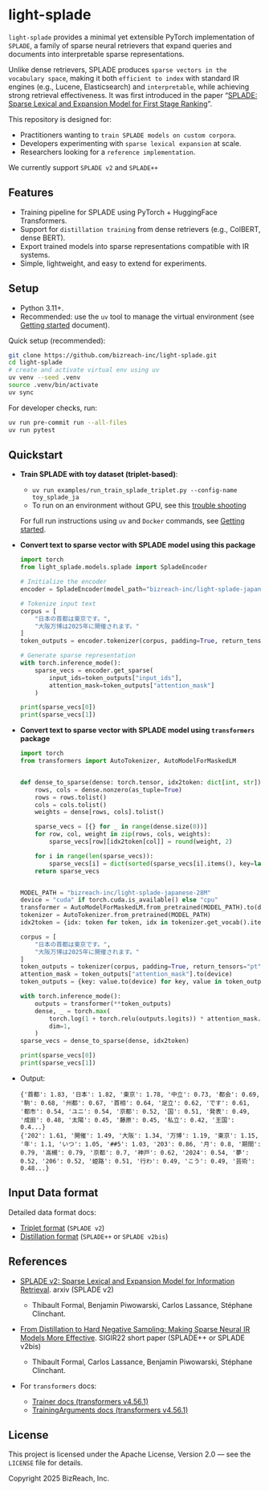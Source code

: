 # light-splade

`light-splade` provides a minimal yet extensible PyTorch implementation of `SPLADE`, a family of sparse neural retrievers that expand queries and documents into interpretable sparse representations.

Unlike dense retrievers, SPLADE produces `sparse vectors in the vocabulary space`, making it both `efficient to index` with standard IR engines (e.g., Lucene, Elasticsearch) and `interpretable`, while achieving strong retrieval effectiveness. It was first introduced in the paper “[SPLADE: Sparse Lexical and Expansion Model for First Stage Ranking](https://arxiv.org/abs/2107.05720)”.

This repository is designed for:
- Practitioners wanting to `train SPLADE models on custom corpora`.
- Developers experimenting with `sparse lexical expansion` at scale.
- Researchers looking for a `reference implementation`.

We currently support `SPLADE v2` and `SPLADE++`

## Features
- Training pipeline for SPLADE using PyTorch + HuggingFace Transformers.
- Support for `distillation training` from dense retrievers (e.g., ColBERT, dense BERT).
- Export trained models into sparse representations compatible with IR systems.
- Simple, lightweight, and easy to extend for experiments.

## Setup

- Python 3.11+.
- Recommended: use the `uv` tool to manage the virtual environment (see [Getting started](docs/getting_started.md) document).

Quick setup (recommended):

```bash
git clone https://github.com/bizreach-inc/light-splade.git
cd light-splade
# create and activate virtual env using uv
uv venv --seed .venv
source .venv/bin/activate
uv sync
```

For developer checks, run:

```bash
uv run pre-commit run --all-files
uv run pytest
```

## Quickstart

- **Train SPLADE with toy dataset (triplet-based)**:
  - `uv run examples/run_train_splade_triplet.py --config-name toy_splade_ja`
  - To run on an environment without GPU, see this [trouble shooting](docs/trouble_shooting.md#running-the-training-script-on-cpu-only-machines)

  For full run instructions using `uv` and `Docker` commands, see [Getting started](docs/getting_started.md).

- **Convert text to sparse vector with SPLADE model using this package**

  ```python
  import torch
  from light_splade.models.splade import SpladeEncoder

  # Initialize the encoder
  encoder = SpladeEncoder(model_path="bizreach-inc/light-splade-japanese-28M")

  # Tokenize input text
  corpus = [
      "日本の首都は東京です。",
      "大阪万博は2025年に開催されます。"
  ]
  token_outputs = encoder.tokenizer(corpus, padding=True, return_tensors="pt")

  # Generate sparse representation
  with torch.inference_mode():
      sparse_vecs = encoder.get_sparse(
          input_ids=token_outputs["input_ids"],
          attention_mask=token_outputs["attention_mask"]
      )

  print(sparse_vecs[0])
  print(sparse_vecs[1])
  ```

- **Convert text to sparse vector with SPLADE model using `transformers` package**

  ```python
  import torch
  from transformers import AutoTokenizer, AutoModelForMaskedLM


  def dense_to_sparse(dense: torch.tensor, idx2token: dict[int, str]) -> list[dict[str, float]]:
      rows, cols = dense.nonzero(as_tuple=True)
      rows = rows.tolist()
      cols = cols.tolist()
      weights = dense[rows, cols].tolist()

      sparse_vecs = [{} for _ in range(dense.size(0))]
      for row, col, weight in zip(rows, cols, weights):
          sparse_vecs[row][idx2token[col]] = round(weight, 2)

      for i in range(len(sparse_vecs)):
          sparse_vecs[i] = dict(sorted(sparse_vecs[i].items(), key=lambda x: x[1], reverse=True))
      return sparse_vecs


  MODEL_PATH = "bizreach-inc/light-splade-japanese-28M"
  device = "cuda" if torch.cuda.is_available() else "cpu"
  transformer = AutoModelForMaskedLM.from_pretrained(MODEL_PATH).to(device)
  tokenizer = AutoTokenizer.from_pretrained(MODEL_PATH)
  idx2token = {idx: token for token, idx in tokenizer.get_vocab().items()}

  corpus = [
      "日本の首都は東京です。",
      "大阪万博は2025年に開催されます。"
  ]
  token_outputs = tokenizer(corpus, padding=True, return_tensors="pt")
  attention_mask = token_outputs["attention_mask"].to(device)
  token_outputs = {key: value.to(device) for key, value in token_outputs.items()}

  with torch.inference_mode():
      outputs = transformer(**token_outputs)
      dense, _ = torch.max(
          torch.log(1 + torch.relu(outputs.logits)) * attention_mask.unsqueeze(-1),
          dim=1,
      )
  sparse_vecs = dense_to_sparse(dense, idx2token)

  print(sparse_vecs[0])
  print(sparse_vecs[1])
  ```

- Output:
  ```
  {'首都': 1.83, '日本': 1.82, '東京': 1.78, '中立': 0.73, '都会': 0.69, '駒': 0.68, '州都': 0.67, '首相': 0.64, '足立': 0.62, 'です': 0.61, '都市': 0.54, 'ユニ': 0.54, '京都': 0.52, '国': 0.51, '発表': 0.49, '成田': 0.48, '太陽': 0.45, '藤原': 0.45, '私立': 0.42, '王国': 0.4...}
  {'202': 1.61, '開催': 1.49, '大阪': 1.34, '万博': 1.19, '東京': 1.15, '年': 1.1, 'いつ': 1.05, '##5': 1.03, '203': 0.86, '月': 0.8, '期間': 0.79, '高槻': 0.79, '京都': 0.7, '神戸': 0.62, '2024': 0.54, '夢': 0.52, '206': 0.52, '姫路': 0.51, '行わ': 0.49, 'こう': 0.49, '芸術': 0.48...}
  ```

## Input Data format

Detailed data format docs:

- [Triplet format](docs/splade_triplet_data_format.md) (`SPLADE v2`)
- [Distillation format](docs/splade_triplet_distil_data_format.md) (`SPLADE++` or `SPLADE v2bis`)

## References

- [SPLADE v2: Sparse Lexical and Expansion Model for Information Retrieval](https://arxiv.org/abs/2109.10086). arxiv (SPLADE v2)
  - Thibault Formal, Benjamin Piwowarski, Carlos Lassance, Stéphane Clinchant.

- [From Distillation to Hard Negative Sampling: Making Sparse Neural IR Models More Effective](http://arxiv.org/abs/2205.04733). SIGIR22 short paper (SPLADE++ or SPLADE v2bis)
  - Thibault Formal, Carlos Lassance, Benjamin Piwowarski, Stéphane Clinchant.

- For `transformers` docs:
  - [Trainer docs (transformers v4.56.1)](https://huggingface.co/docs/transformers/v4.56.1/en/main_classes/trainer)
  - [TrainingArguments docs (transformers v4.56.1)](https://huggingface.co/docs/transformers/v4.56.1/en/main_classes/trainer#transformers.TrainingArguments)


## License

This project is licensed under the Apache License, Version 2.0 — see the `LICENSE` file for details.

Copyright 2025 BizReach, Inc.
